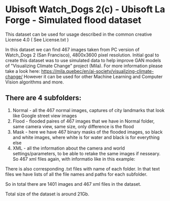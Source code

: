 # Ubisoft Watch_Dogs 2(c) - Ubisoft La Forge - Simulated flood dataset


This dataset can be used for usage described in the common creative License 4.0 ( See License.txt )

In this dataset we can find 467 images taken from PC version of Watch_Dogs 2 (San Francisco), 4800x3600 pixel resolution.
Initial goal to create this dataset was to use simulated data to help improve GAN models of "Visualizing Climate Change" project (Mila).
For more information please take a look here: https://mila.quebec/en/ai-society/visualizing-climate-change/
However it can be used for other Machine Learning and Computer Vision algorithms and more. 

## There are 4 subfolders:
1. Normal - all the 467 normal images, captures of city landmarks that look like Google street view images
2. Flood  - flooded paires of 467 images that we have in Normal folder, same camera view, same size, only difference is the flood
3. Mask   - here we have 467 binary masks of the flooded images, so black and white images, where white is for water and black is for everything else
4. XML    - all the information about the camera and world settings/parameters, to be able to retake the same images if nesseary. 
So 467 xml files again, with informatio like in this example: 
<Parameters WorldName="san_francisco" CameraPos="-191.145,203.685,21.5262" CameraAngle="-2.46426,0,-79.1996" TimeOfDay="15,12,0" Type="cmd_ReviewScene" WaterLevel="16" />

There is also corresponding .txt files with name of each folder. In that text files we have lists of all the file names and paths for each subfolder.

So in total there are 1401 images and 467 xml files in the dataset.

Total size of the dataset is around 21Gb.

